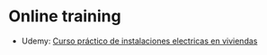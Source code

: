# Online training

* Udemy: [Curso práctico de instalaciones electricas en viviendas](https://www.udemy.com/course/curso-practico-de-instalaciones-electricas-en-viviendas/)
